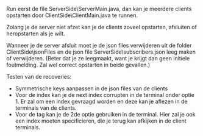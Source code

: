 Run eerst de file ServerSide\ServerMain.java, dan kan je meerdere clients opstarten door ClientSide\ClientMain.java te runnen.

Zolang je de server niet afzet kan je de clients zoveel opstarten, afsluiten of heropstarten als je wilt. 

Wanneer je de server afsluit moet je de json files verwijderen uit de folder ClientSide\jsonFiles en de json file ServerSide\subscribers.json leeg maken of verwijderen. (Beter dat je ze leegmaakt, want je krijgt dan geen initiele foutmelding. Zal wel correct opstarten in beide gevallen.)

Testen van de recoveries:
  * Symmetrische keys aanpassen in de json files van de clients
  * Voor de index kan je de next index corrupten in de terminal onder optie 1. Er zal om een index gevraagd worden en deze kan je aflezen in de terminals van de clients.
  * Voor de tag kan je de 2de optie gebruiken in de terminal. Hier zal je ook een index moeten specificieren, die je terug kan afkijken in de client terminals.

